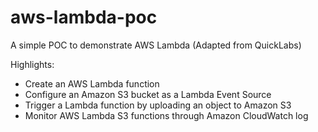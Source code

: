 # aws-lambda-poc
A simple POC to demonstrate AWS Lambda (Adapted from QuickLabs)

Highlights:

- Create an AWS Lambda function
- Configure an Amazon S3 bucket as a Lambda Event Source
- Trigger a Lambda function by uploading an object to Amazon S3
- Monitor AWS Lambda S3 functions through Amazon CloudWatch log


